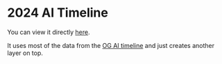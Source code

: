 # 2024 AI Timeline

You can view it directly [here](https://huggingface.co/spaces/reach-vb/2024-ai-timeline).

It uses most of the data from the [OG AI timeline](https://nhlocal.github.io/AiTimeline/) and just creates another layer on top.
